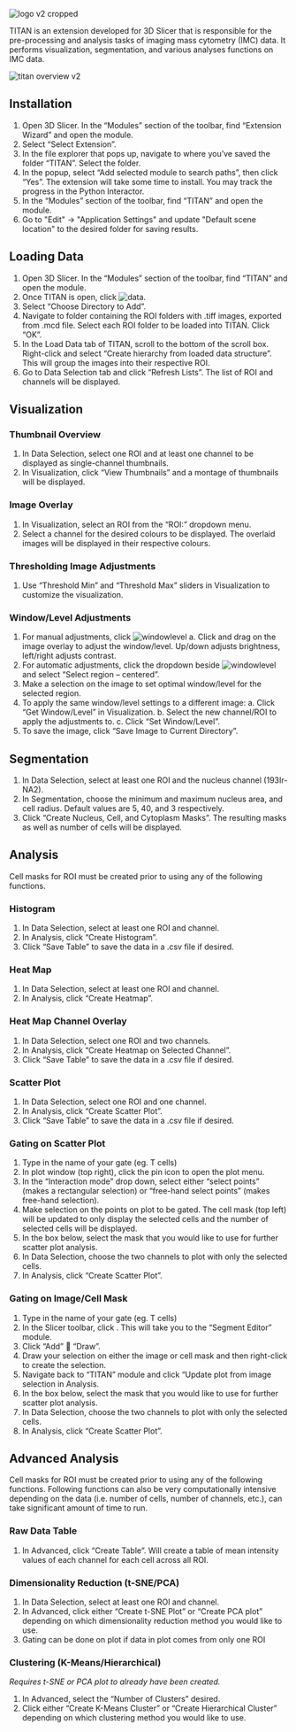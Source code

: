 ![logo v2 cropped](https://user-images.githubusercontent.com/21988487/125517032-a451ba04-652b-47f6-9057-26aec080567a.png)

TITAN is an extension developed for 3D Slicer that is responsible for the pre-processing and analysis tasks of imaging mass cytometry (IMC) data. It performs visualization, segmentation, and various analyses functions on IMC data.

![titan overview v2](https://user-images.githubusercontent.com/21988487/125518905-0ca9aeb4-a904-415d-80f1-e5afa04cd938.png)

## Installation
1.	Open 3D Slicer. In the “Modules” section of the toolbar, find “Extension Wizard” and open the module.
2.	Select “Select Extension”.
3.	In the file explorer that pops up, navigate to where you’ve saved the folder “TITAN”. Select the folder.
4.	In the popup, select “Add selected module to search paths”, then click “Yes”. The extension will take some time to install. You may track the progress in the Python Interactor.
5.	In the “Modules” section of the toolbar, find “TITAN” and open the module.
6.	Go to "Edit" -> "Application Settings" and update "Default scene location" to the desired folder for saving results.

## Loading Data
1.	Open 3D Slicer. In the “Modules” section of the toolbar, find “TITAN” and open the module.
2.	Once TITAN is open, click ![data](https://user-images.githubusercontent.com/21988487/113910186-8a902580-97a6-11eb-9af1-e778137daa85.png).
3.	Select “Choose Directory to Add”. 
4.	Navigate to folder containing the ROI folders with .tiff images, exported from .mcd file. Select each ROI folder to be loaded into TITAN. Click “OK”.
5.	In the Load Data tab of TITAN, scroll to the bottom of the scroll box. Right-click and select “Create hierarchy from loaded data structure”. This will group the images into their respective ROI.
6.	Go to Data Selection tab and click “Refresh Lists”. The list of ROI and channels will be displayed.

## Visualization
### Thumbnail Overview
1.	In Data Selection, select one ROI and at least one channel to be displayed as single-channel thumbnails.
2.	In Visualization, click “View Thumbnails” and a montage of thumbnails will be displayed.

### Image Overlay
1.	In Visualization, select an ROI from the “ROI:” dropdown menu.
2.	Select a channel for the desired colours to be displayed. The overlaid images will be displayed in their respective colours.

### Thresholding Image Adjustments
1.	Use “Threshold Min” and “Threshold Max” sliders in Visualization to customize the visualization.

### Window/Level Adjustments
1.	For manual adjustments, click ![windowlevel](https://user-images.githubusercontent.com/21988487/113910116-764c2880-97a6-11eb-94a3-71216879cb63.png)
  a.	Click and drag on the image overlay to adjust the window/level. Up/down adjusts brightness, left/right adjusts contrast.
2.	For automatic adjustments, click the dropdown beside ![windowlevel](https://user-images.githubusercontent.com/21988487/113910116-764c2880-97a6-11eb-94a3-71216879cb63.png) and select “Select region – centered”.
3.	Make a selection on the image to set optimal window/level for the selected region.
4.	To apply the same window/level settings to a different image:
a.	Click “Get Window/Level” in Visualization.
b.	Select the new channel/ROI to apply the adjustments to.
c.	Click “Set Window/Level”.
5.	To save the image, click “Save Image to Current Directory”.

## Segmentation
1.	In Data Selection, select at least one ROI and the nucleus channel (193Ir-NA2).
2.	In Segmentation, choose the minimum and maximum nucleus area, and cell radius. Default values are 5, 40, and 3 respectively.
3.	Click “Create Nucleus, Cell, and Cytoplasm Masks”. The resulting masks as well as number of cells will be displayed.

## Analysis
Cell masks for ROI must be created prior to using any of the following functions.

### Histogram
1.	In Data Selection, select at least one ROI and channel.
2.	In Analysis, click “Create Histogram”.
3.	Click “Save Table” to save the data in a .csv file if desired.

### Heat Map
1.	In Data Selection, select at least one ROI and channel.
2.	In Analysis, click “Create Heatmap”.

### Heat Map Channel Overlay
1.	In Data Selection, select one ROI and two channels.
2.	In Analysis, click “Create Heatmap on Selected Channel”.
3.	Click “Save Table” to save the data in a .csv file if desired.

### Scatter Plot
1.	In Data Selection, select one ROI and one channel.
2.	In Analysis, click “Create Scatter Plot”.
3.	Click “Save Table” to save the data in a .csv file if desired.

### Gating on Scatter Plot
1.	Type in the name of your gate (eg. T cells)
2.	In plot window (top right), click the pin icon to open the plot menu.
3.	In the “Interaction mode” drop down, select either “select points” (makes a rectangular selection) or “free-hand select points” (makes free-hand selection).
4.	Make selection on the points on plot to be gated. The cell mask (top left) will be updated to only display the selected cells and the number of selected cells will be displayed.
5.	In the box below, select the mask that you would like to use for further scatter plot analysis.
6.	In Data Selection, choose the two channels to plot with only the selected cells.
7.	In Analysis, click “Create Scatter Plot”.

### Gating on Image/Cell Mask
1.	Type in the name of your gate (eg. T cells)
2.	In the Slicer toolbar, click  . This will take you to the “Segment Editor” module.
3.	Click “Add”  “Draw”.
4.	Draw your selection on either the image or cell mask and then right-click to create the selection.
5.	Navigate back to “TITAN” module and click “Update plot from image selection in Analysis.
6.	In the box below, select the mask that you would like to use for further scatter plot analysis.
7.	In Data Selection, choose the two channels to plot with only the selected cells.
8.	In Analysis, click “Create Scatter Plot”.

## Advanced Analysis
Cell masks for ROI must be created prior to using any of the following functions. Following functions can also be very computationally intensive depending on the data (i.e. number of cells, number of channels, etc.), can take significant amount of time to run.

### Raw Data Table
1.	In Advanced, click “Create Table”. Will create a table of mean intensity values of each channel for each cell across all ROI.

### Dimensionality Reduction (t-SNE/PCA)
1.	In Data Selection, select at least one ROI and channel.
2.	In Advanced, click either “Create t-SNE Plot” or “Create PCA plot” depending on which dimensionality reduction method you would like to use. 
3.	Gating can be done on plot if data in plot comes from only one ROI

### Clustering (K-Means/Hierarchical)
<i>Requires t-SNE or PCA plot to already have been created.</i>
1.	In Advanced, select the “Number of Clusters” desired.
2.	Click either “Create K-Means Cluster” or “Create Hierarchical Cluster” depending on which clustering method you would like to use. 
